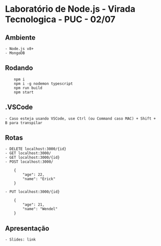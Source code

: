 # Laboratório de Node.js - Virada Tecnologica - PUC - 02/07

## Ambiente
    - Node.js v8+
    - MongoDB

## Rodando
```
    npm i
    npm i -g nodemon typescript
    npm run build
    npm start

```
## .VSCode
    - Caso esteja usando VSCode, use Ctrl (ou Command caso MAC) + Shift + B para transpilar

## Rotas

    - DELETE localhost:3000/{id}
    - GET localhost:3000/
    - GET localhost:3000/{id}
    - POST localhost:3000/
  
        {
            "age": 22,
            "name": "Erick"
        }
  
    - PUT localhost:3000/{id}
  
        {
            "age": 21,
            "name": "Wendel"
        }
  

## Apresentação
    - Slides: link